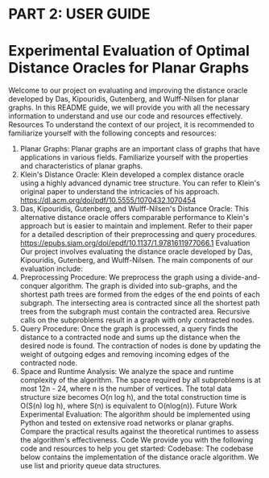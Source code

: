 # PART 2: USER GUIDE
# Experimental Evaluation of Optimal Distance Oracles for Planar Graphs
Welcome to our project on evaluating and improving the distance oracle developed by Das, Kipouridis, Gutenberg, and Wulff-Nilsen for planar graphs. In this README guide, we will provide you with all the necessary information to understand and use our code and resources effectively.
Resources
To understand the context of our project, it is recommended to familiarize yourself with the following concepts and resources:
1. Planar Graphs: Planar graphs are an important class of graphs that have applications in various fields. Familiarize yourself with the properties and characteristics of planar graphs.
2. Klein's Distance Oracle: Klein developed a complex distance oracle using a highly advanced dynamic tree structure. You can refer to Klein's original paper to understand the intricacies of his approach.
https://dl.acm.org/doi/pdf/10.5555/1070432.1070454
3. Das, Kipouridis, Gutenberg, and Wulff-Nilsen's Distance Oracle: This alternative distance oracle offers comparable performance to Klein's approach but is easier to maintain and implement. Refer to their paper for a detailed description of their preprocessing and query procedures.
https://epubs.siam.org/doi/epdf/10.1137/1.9781611977066.1
Evaluation
Our project involves evaluating the distance oracle developed by Das, Kipouridis, Gutenberg, and Wulff-Nilsen. The main components of our evaluation include:
1. Preprocessing Procedure: We preprocess the graph using a divide-and-conquer algorithm. The graph is divided into sub-graphs, and the shortest path trees are formed from the edges of the end points of each subgraph. The intersecting area is contracted since all the shortest path trees from the subgraph must contain the contracted area. Recursive calls on the subproblems result in a graph with only contracted nodes.
2. Query Procedure: Once the graph is processed, a query finds the distance to a contracted node and sums up the distance when the desired node is found. The contraction of nodes is done by updating the weight of outgoing edges and removing incoming edges of the contracted node.
3. Space and Runtime Analysis: We analyze the space and runtime complexity of the algorithm. The space required by all subproblems is at most 12n - 24, where n is the number of vertices. The total data structure size becomes O(n log h), and the total construction time is O(S(n) log h), where S(n) is equivalent to O(nlog(n)).
Future Work
Experimental Evaluation: The algorithm should be implemented using Python and tested on extensive road networks or planar graphs. Compare the practical results against the theoretical runtimes to assess the algorithm's effectiveness.
Code
We provide you with the following code and resources to help you get started:
Codebase: The codebase below contains the implementation of the distance oracle algorithm. We use list and priority queue data structures. 

